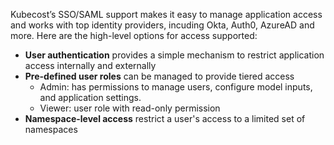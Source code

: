 Kubecost’s SSO/SAML support makes it easy to manage application access and works with top identity providers, incuding Okta, Auth0, AzureAD and more. Here are the high-level options for access supported:

* **User authentication** provides a simple mechanism to restrict application access internally and externally  
* **Pre-defined user roles** can be managed to provide tiered access  
    * Admin: has permissions to manage users, configure model inputs, and application settings.  
    * Viewer: user role with read-only permission  
* **Namespace-level access** restrict a user's access to a limited set of namespaces  

<br/><br/>
